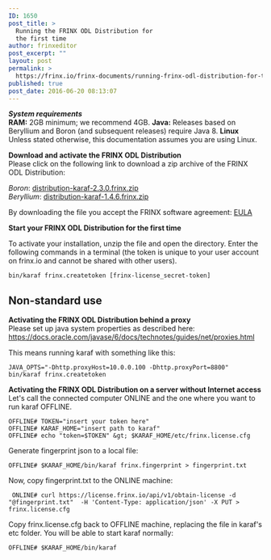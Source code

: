 ```yaml
---
ID: 1650
post_title: >
  Running the FRINX ODL Distribution for
  the first time
author: frinxeditor
post_excerpt: ""
layout: post
permalink: >
  https://frinx.io/frinx-documents/running-frinx-odl-distribution-for-the-first-time.html
published: true
post_date: 2016-06-20 08:13:07
---
```

***System requirements***  
**RAM:** 2GB minimum; we recommend 4GB. **Java:** Releases based on Beryllium and Boron (and subsequent releases) require Java 8. **Linux** Unless stated otherwise, this documentation assumes you are using Linux.

**Download and activate the FRINX ODL Distribution**  
Please click on the following link to download a zip archive of the FRINX ODL Distribution:

*Boron*: [distribution-karaf-2.3.0.frinx.zip ][1]  
*Beryllium*: [distribution-karaf-1.4.6.frinx.zip ][2]

By downloading the file you accept the FRINX software agreement: [EULA][3]

**Start your FRINX ODL Distribution for the first time**

To activate your installation, unzip the file and open the directory. Enter the following commands in a terminal (the token is unique to your user account on frinx.io and cannot be shared with other users).

    bin/karaf frinx.createtoken [frinx-license_secret-token]
    

## Non-standard use

**Activating the FRINX ODL Distribution behind a proxy**  
Please set up java system properties as described here: <https://docs.oracle.com/javase/6/docs/technotes/guides/net/proxies.html>

This means running karaf with something like this:

    JAVA_OPTS="-Dhttp.proxyHost=10.0.0.100 -Dhttp.proxyPort=8800" bin/karaf frinx.createtoken 
    

**Activating the FRINX ODL Distribution on a server without Internet access**  
Let's call the connected computer ONLINE and the one where you want to run karaf OFFLINE.

    OFFLINE# TOKEN="insert your token here"
    OFFLINE# KARAF_HOME="insert path to karaf"
    OFFLINE# echo "token=$TOKEN" &gt; $KARAF_HOME/etc/frinx.license.cfg
    

Generate fingerprint json to a local file:

    OFFLINE# $KARAF_HOME/bin/karaf frinx.fingerprint > fingerprint.txt 
    

Now, copy fingerprint.txt to the ONLINE machine:

     ONLINE# curl https://license.frinx.io/api/v1/obtain-license -d "@fingerprint.txt"  -H 'Content-Type: application/json' -X PUT > frinx.license.cfg 
    

Copy frinx.license.cfg back to OFFLINE machine, replacing the file in karaf's etc folder. You will be able to start karaf normally:

    OFFLINE# $KARAF_HOME/bin/karaf

 [1]: https://license.frinx.io/download/distribution-karaf-2.3.0.frinx.zip
 [2]: https://license.frinx.io/download/distribution-karaf-1.4.6.frinx.zip
 [3]: https://frinx.io/wp-content/uploads/2016/06/7793505-v7-Frinx-ODL-Distribution-Software-End-User-License-Agreement.pdf